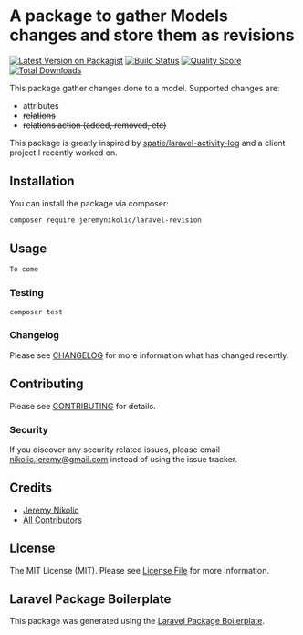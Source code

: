 # A package to gather Models changes and store them as revisions

[![Latest Version on Packagist](https://img.shields.io/packagist/v/jeremynikolic/laravel-revision.svg?style=flat-square)](https://packagist.org/packages/jeremynikolic/laravel-revision)
[![Build Status](https://img.shields.io/travis/jeremynikolic/laravel-revision/master.svg?style=flat-square)](https://travis-ci.org/jeremynikolic/laravel-revision)
[![Quality Score](https://img.shields.io/scrutinizer/g/jeremynikolic/laravel-revision.svg?style=flat-square)](https://scrutinizer-ci.com/g/jeremynikolic/laravel-revision)
[![Total Downloads](https://img.shields.io/packagist/dt/jeremynikolic/laravel-revision.svg?style=flat-square)](https://packagist.org/packages/jeremynikolic/laravel-revision)

This package gather changes done to a model. Supported changes are:
- attributes
- ~~relations~~
- ~~relations action (added, removed, etc)~~

This package is greatly inspired by [spatie/laravel-activity-log](https://github.com/spatie/laravel-activitylog) and a client project I recently worked on.

## Installation

You can install the package via composer:

```bash
composer require jeremynikolic/laravel-revision
```

## Usage

``` php
To come
```

### Testing

``` bash
composer test
```

### Changelog

Please see [CHANGELOG](CHANGELOG.md) for more information what has changed recently.

## Contributing

Please see [CONTRIBUTING](CONTRIBUTING.md) for details.

### Security

If you discover any security related issues, please email nikolic.jeremy@gmail.com instead of using the issue tracker.

## Credits

- [Jeremy Nikolic](https://github.com/jeremynikolic)
- [All Contributors](../../contributors)

## License

The MIT License (MIT). Please see [License File](LICENSE.md) for more information.

## Laravel Package Boilerplate

This package was generated using the [Laravel Package Boilerplate](https://laravelpackageboilerplate.com).
